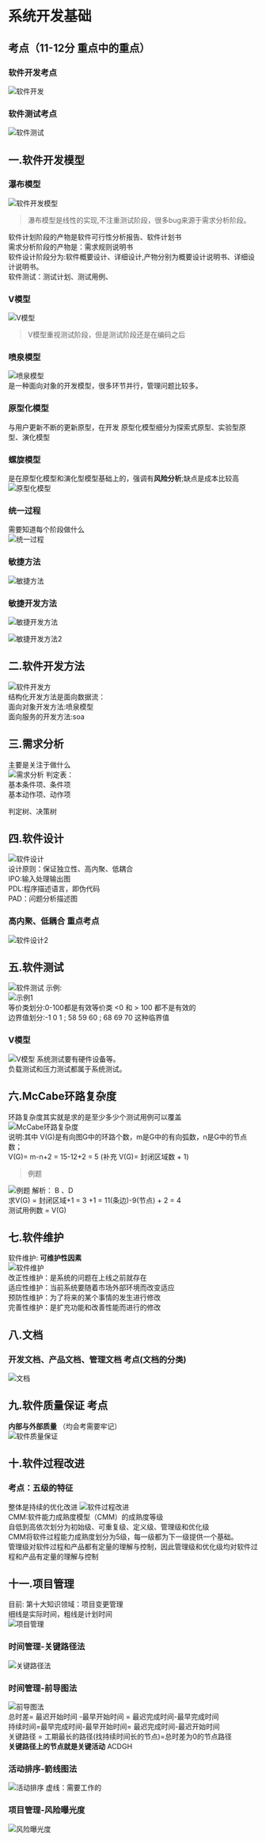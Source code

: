 # 系统开发基础
## 考点（11-12分 重点中的重点）
### 软件开发考点
![软件开发](https://raw.githubusercontent.com/programmerIm/MyPictures/main/images/20220321204105.png)

### 软件测试考点
![软件测试](https://raw.githubusercontent.com/programmerIm/MyPictures/main/images/20220321204132.png)

## 一.软件开发模型

### 瀑布模型
![软件开发模型](https://raw.githubusercontent.com/programmerIm/MyPictures/main/images/20220321204325.png)
> 瀑布模型是线性的实现,不注重测试阶段，很多bug来源于需求分析阶段。  

软件计划阶段的产物是软件可行性分析报告、软件计划书  
需求分析阶段的产物是：需求规则说明书  
软件设计阶段分为:软件概要设计、详细设计,产物分别为概要设计说明书、详细设计说明书。  
软件测试：测试计划、测试用例、

### V模型
![V模型](https://raw.githubusercontent.com/programmerIm/MyPictures/main/images/20220321205151.png)
> V模型重视测试阶段，但是测试阶段还是在编码之后  

### 喷泉模型
![喷泉模型](https://raw.githubusercontent.com/programmerIm/MyPictures/main/images/20220321205455.png)  
是一种面向对象的开发模型，很多环节并行，管理问题比较多。

### 原型化模型
与用户更新不断的更新原型，在开发
原型化模型细分为探索式原型、实验型原型、演化模型

### 螺旋模型
是在原型化模型和演化型模型基础上的，强调有**风险分析**;缺点是成本比较高
![原型化模型](https://raw.githubusercontent.com/programmerIm/MyPictures/main/images/20220321205645.png)

### 统一过程
需要知道每个阶段做什么  
![统一过程](https://raw.githubusercontent.com/programmerIm/MyPictures/main/images/20220321210238.png)

### 敏捷方法
![敏捷方法](https://raw.githubusercontent.com/programmerIm/MyPictures/main/images/20220321210347.png)

### 敏捷开发方法
![敏捷开发方法](https://raw.githubusercontent.com/programmerIm/MyPictures/main/images/20220321210729.png)

![敏捷开发方法2](https://raw.githubusercontent.com/programmerIm/MyPictures/main/images/20220321211158.png)

## 二.软件开发方法
![软件开发方](https://raw.githubusercontent.com/programmerIm/MyPictures/main/images/20220322233512.png)  
结构化开发方法是面向数据流：  
面向对象开发方法:喷泉模型  
面向服务的开发方法:soa  

## 三.需求分析
主要是关注于做什么  
![需求分析](https://raw.githubusercontent.com/programmerIm/MyPictures/main/images/20220322234328.png) 
判定表：  
基本条件项、条件项  
基本动作项、动作项  

判定树、决策树

## 四.软件设计
![软件设计](https://raw.githubusercontent.com/programmerIm/MyPictures/main/images/20220322235621.png)  
设计原则：保证独立性、高内聚、低耦合  
IPO:输入处理输出图  
PDL:程序描述语言，即伪代码  
PAD：问题分析描述图  

### 高内聚、低耦合 重点考点
![软件设计2](https://raw.githubusercontent.com/programmerIm/MyPictures/main/images/20220323000514.png)

## 五.软件测试
![软件测试](https://raw.githubusercontent.com/programmerIm/MyPictures/main/images/20220323200626.png) 
示例:  
![示例1](https://raw.githubusercontent.com/programmerIm/MyPictures/main/images/20220323201231.png)  
等价类划分:0-100都是有效等价类 <0 和 > 100 都不是有效的  
边界值划分:-1 0 1 ; 58 59 60 ;  68 69 70 这种临界值  

### V模型
![V模型](https://raw.githubusercontent.com/programmerIm/MyPictures/main/images/20220323201703.png)
系统测试要有硬件设备等。  
负载测试和压力测试都属于系统测试。  

## 六.McCabe环路复杂度
环路复杂度其实就是求的是至少多少个测试用例可以覆盖  
![McCabe环路复杂度](https://raw.githubusercontent.com/programmerIm/MyPictures/main/images/20220323202151.png)  
说明:其中 V(G)是有向图G中的环路个数，m是G中的有向弧数，n是G中的节点数；  
V(G)= m-n+2 = 15-12+2 = 5  (补充 V(G)= 封闭区域数 + 1)

> 例题  

![例题](https://raw.githubusercontent.com/programmerIm/MyPictures/main/images/20220323202807.png) 
解析： B 、D  
求V(G) = 封闭区域+1 = 3 +1  = 11(条边)-9(节点) + 2 = 4  
测试用例数 = V(G)  

## 七.软件维护
软件维护: **可维护性因素**  
![软件维护](https://raw.githubusercontent.com/programmerIm/MyPictures/main/images/20220323203541.png)  
改正性维护：是系统的问题在上线之前就存在  
适应性维护：当前系统要随着市场外部环境而改变适应  
预防性维护：为了将来的某个事情的发生进行修改  
完善性维护：是扩充功能和改善性能而进行的修改  

## 八.文档
### **开发文档、产品文档、管理文档** 考点(文档的分类)
![文档](https://raw.githubusercontent.com/programmerIm/MyPictures/main/images/20220323204348.png)  

## 九.软件质量保证 考点
**内部与外部质量** （均会考需要牢记）  
![软件质量保证](https://raw.githubusercontent.com/programmerIm/MyPictures/main/images/20220323204610.png)

## 十.软件过程改进
### 考点：五级的特征
整体是持续的优化改进
![软件过程改进](https://raw.githubusercontent.com/programmerIm/MyPictures/main/images/20220323204835.png)  
CMM:软件能力成熟度模型（CMM）的成熟度等级  
自低到高依次划分为初始级、可重复级、定义级、管理级和优化级  
CMM将软件过程能力成熟度划分为5级，每一级都为下一级提供一个基础。  
管理级对软件过程和产品都有定量的理解与控制，因此管理级和优化级均对软件过程和产品有定量的理解与控制


## 十一.项目管理
目前: 第十大知识领域：项目变更管理  
细线是实际时间，粗线是计划时间  
![项目管理](https://raw.githubusercontent.com/programmerIm/MyPictures/main/images/20220323210048.png)

### 时间管理-关键路径法
![关键路径法](https://raw.githubusercontent.com/programmerIm/MyPictures/main/images/20220323210453.png)

### 时间管理-前导图法
![前导图法](https://raw.githubusercontent.com/programmerIm/MyPictures/main/images/20220323210743.png)  
总时差= 最迟开始时间 -最早开始时间 = 最迟完成时间-最早完成时间  
持续时间=最早完成时间-最早开始时间= 最迟完成时间-最迟开始时间  
关键路径 = 工期最长的路径(找持续时间长的节点)=总时差为0的节点路径  
**关键路径上的节点就是关键活动** ACDGH  

### 活动排序-箭线图法 
![活动排序](https://raw.githubusercontent.com/programmerIm/MyPictures/main/images/20220323211442.png)
虚线：需要工作的

### 项目管理-风险曝光度
![风险曝光度](https://raw.githubusercontent.com/programmerIm/MyPictures/main/images/20220323211919.png)